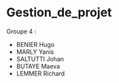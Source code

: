 # Gestion_de_projet
Groupe 4 :
- BENIER Hugo
- MARLY Yanis
- SALTUTTI Johan
- BUTAYE Maeva
- LEMMER Richard
